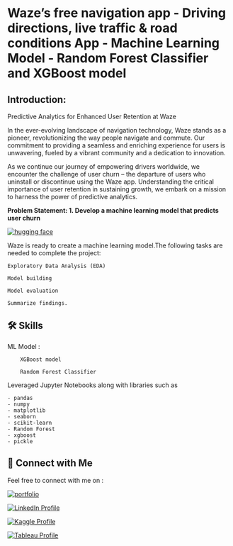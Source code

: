 
# **Waze’s free navigation app  -  Driving directions, live traffic & road conditions App -  Machine Learning Model - Random Forest Classifier  and XGBoost model**

## Introduction:

Predictive Analytics for Enhanced User Retention at Waze

In the ever-evolving landscape of navigation technology, Waze stands as a pioneer, revolutionizing the way people navigate and commute. Our commitment to providing a seamless and enriching experience for users is unwavering, fueled by a vibrant community and a dedication to innovation.

As we continue our journey of empowering drivers worldwide, we encounter the challenge of user churn – the departure of users who uninstall or discontinue using the Waze app. Understanding the critical importance of user retention in sustaining growth, we embark on a mission to harness the power of predictive analytics.


**Problem Statement: 1. Develop a machine learning model that predicts user churn**

[![hugging face](https://img.shields.io/badge/huggingface-User_Retention_App-ff69b4.svg?style=for-the-badge&logo=huggingface)](https://huggingface.co/spaces/Parthebhan/Waze_User_Churn)


Waze is ready to create a machine learning model.The following tasks are needed to complete the project:

    Exploratory Data Analysis (EDA)

    Model building

    Model evaluation

    Summarize findings.
    

## 🛠 Skills

ML Model : 
        
        XGBoost model

        Random Forest Classifier

Leveraged Jupyter Notebooks along with libraries such as 

    - pandas
    - numpy
    - matplotlib
    - seaborn
    - scikit-learn
    - Random Forest
    - xgboost
    - pickle



## 🔗 Connect with Me

Feel free to connect with me on :

[![portfolio](https://img.shields.io/badge/my_portfolio-000?style=for-the-badge&logo=ko-fi&logoColor=white)](https://parthebhan143.wixsite.com/datainsights)

[![LinkedIn Profile](https://img.shields.io/badge/LinkedIn_Profile-000?style=for-the-badge&logo=linkedin&logoColor=white)](https://www.linkedin.com/in/parthebhan)

[![Kaggle Profile](https://img.shields.io/badge/Kaggle_Profile-000?style=for-the-badge&logo=kaggle&logoColor=white)](https://www.kaggle.com/parthebhan)

[![Tableau Profile](https://img.shields.io/badge/Tableau_Profile-000?style=for-the-badge&logo=tableau&logoColor=white)](https://public.tableau.com/app/profile/parthebhan.pari/vizzes)


